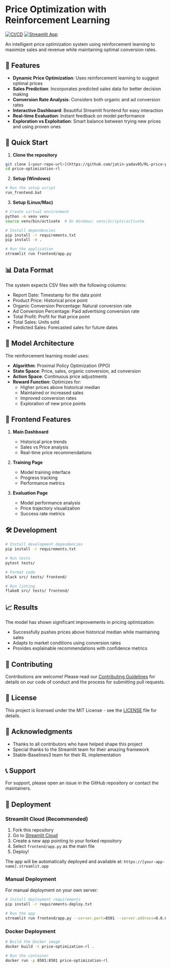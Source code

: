 # Price Optimization with Reinforcement Learning

[![CI/CD](https://github.com/yourusername/price-optimization-rl/actions/workflows/ci.yml/badge.svg)](https://github.com/yourusername/price-optimization-rl/actions/workflows/ci.yml)
[![Streamlit App](https://static.streamlit.io/badges/streamlit_badge_black_white.svg)](https://rl-price-prediction.streamlit.app)


An intelligent price optimization system using reinforcement learning to maximize sales and revenue while maintaining optimal conversion rates.

## 🌟 Features

- **Dynamic Price Optimization**: Uses reinforcement learning to suggest optimal prices
- **Sales Prediction**: Incorporates predicted sales data for better decision making
- **Conversion Rate Analysis**: Considers both organic and ad conversion rates
- **Interactive Dashboard**: Beautiful Streamlit frontend for easy interaction
- **Real-time Evaluation**: Instant feedback on model performance
- **Exploration vs Exploitation**: Smart balance between trying new prices and using proven ones

## 🚀 Quick Start

1. **Clone the repository**
```bash
git clone [<your-repo-url>](https://github.com/jatin-yadav05/RL-price-prediction)
cd price-optimization-rl
```

2. **Setup (Windows)**
```bash
# Run the setup script
run_frontend.bat
```

3. **Setup (Linux/Mac)**
```bash
# Create virtual environment
python -m venv venv
source venv/bin/activate  # On Windows: venv\Scripts\activate

# Install dependencies
pip install -r requirements.txt
pip install -e .

# Run the application
streamlit run frontend/app.py
```

## 📊 Data Format

The system expects CSV files with the following columns:
- Report Date: Timestamp for the data point
- Product Price: Historical price point
- Organic Conversion Percentage: Natural conversion rate
- Ad Conversion Percentage: Paid advertising conversion rate
- Total Profit: Profit for that price point
- Total Sales: Units sold
- Predicted Sales: Forecasted sales for future dates

## 🤖 Model Architecture

The reinforcement learning model uses:
- **Algorithm**: Proximal Policy Optimization (PPO)
- **State Space**: Price, sales, organic conversion, ad conversion
- **Action Space**: Continuous price adjustments
- **Reward Function**: Optimizes for:
  - Higher prices above historical median
  - Maintained or increased sales
  - Improved conversion rates
  - Exploration of new price points

## 📱 Frontend Features

1. **Main Dashboard**
   - Historical price trends
   - Sales vs Price analysis
   - Real-time price recommendations

2. **Training Page**
   - Model training interface
   - Progress tracking
   - Performance metrics

3. **Evaluation Page**
   - Model performance analysis
   - Price trajectory visualization
   - Success rate metrics

## 🛠️ Development

```bash
# Install development dependencies
pip install -r requirements.txt

# Run tests
pytest tests/

# Format code
black src/ tests/ frontend/

# Run linting
flake8 src/ tests/ frontend/
```

## 📈 Results

The model has shown significant improvements in pricing optimization:
- Successfully pushes prices above historical median while maintaining sales
- Adapts to market conditions using conversion rates
- Provides explainable recommendations with confidence metrics

## 🤝 Contributing

Contributions are welcome! Please read our [Contributing Guidelines](CONTRIBUTING.md) for details on our code of conduct and the process for submitting pull requests.

## 📄 License

This project is licensed under the MIT License - see the [LICENSE](LICENSE) file for details.

## 🙏 Acknowledgments

- Thanks to all contributors who have helped shape this project
- Special thanks to the Streamlit team for their amazing framework
- Stable-Baselines3 team for their RL implementation

## 📞 Support

For support, please open an issue in the GitHub repository or contact the maintainers.

## 🚀 Deployment

### Streamlit Cloud (Recommended)

1. Fork this repository
2. Go to [Streamlit Cloud](https://streamlit.io/cloud)
3. Create a new app pointing to your forked repository
4. Select `frontend/app.py` as the main file
5. Deploy!

The app will be automatically deployed and available at: `https://[your-app-name].streamlit.app`

### Manual Deployment

For manual deployment on your own server:

```bash
# Install deployment requirements
pip install -r requirements-deploy.txt

# Run the app
streamlit run frontend/app.py --server.port=8501 --server.address=0.0.0.0
```

### Docker Deployment

```bash
# Build the Docker image
docker build -t price-optimization-rl .

# Run the container
docker run -p 8501:8501 price-optimization-rl
``` 
